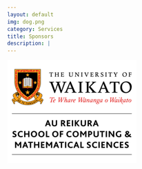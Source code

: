 ```yaml
---
layout: default
img: dog.png
category: Services
title: Sponsors
description: |
---
```

[<img src="/img/uow.png">](https://www.waikato.ac.nz/about/faculties-schools/cms/)

<!--### Platinum

[<img src="../img/uoa.png">](https://www.auckland.ac.nz/en/science/about-the-faculty/school-of-computer-science.html)
<br>
<br>

### Gold

[<img src="../img/uc.png">](https://www.canterbury.ac.nz/)
<br>
<br>
[<img src="../img/massey.png">](https://www.massey.ac.nz/about/colleges-schools-and-institutes/college-of-sciences/school-of-mathematical-and-computational-sciences/)<br>
<span style="color:#0a4f8f">School of Mathematical and Computational Sciences</span>.
<br>
<br>
[<img src="../img/vu.png">](https://www.wgtn.ac.nz/)
<br>
<br>

### Silver-->

<!--[<img src="../img/raygun.png">]()-->
